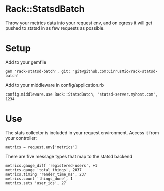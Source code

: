 # Rack::StatsdBatch

Throw your metrics data into your request env, and on egress it will get pushed
to statsd in as few requests as possible.

# Setup

Add to your gemfile

    gem 'rack-statsd-batch', git: 'git@github.com:CirrusMio/rack-statsd-batch'

Add to your middleware in config/application.rb

    config.middleware.use Rack::StatsdBatch, 'statsd-server.myhost.com', 1234

# Use

The stats collector is included in your request environment. Access it from your
controller:

    metrics = request.env['metrics']

There are five message types that map to the statsd backend

    metrics.gauge_diff 'registered-users', +1
    metrics.gauge 'total_things', 2037
    metrics.timing 'render_time_ms', 237
    metrics.count 'things_done', 1
    metrics.sets 'user_ids', 27
